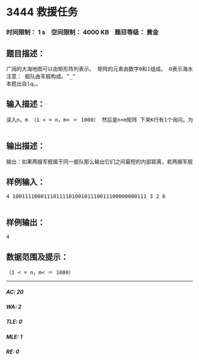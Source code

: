 # 3444 救援任务   
### 时间限制： 1 s&nbsp;&nbsp;&nbsp;&nbsp;空间限制： 4000 KB&nbsp;&nbsp;&nbsp;&nbsp;题目等级： 黄金  
## 题目描述：  

<pre>
广阔的大海地图可以由矩形阵列表示。 矩阵的元素由数字0和1组成。 0表示海水。 数字1代表军舰。 同一舰队的定义为沿军舰数字上下左右还是军舰数字1则为同一舰队。 求给定矩形阵列的舰队个数。如:矩阵 0111100011 1011110100 1011100111 0000000011 有4个舰队。 其中有艘军舰发生故障，负责救援的人员从固定的救援军舰赶往故障处。处于安全考虑，救援人员只能通过舰队内部到达故障点。   
注意： 舰队由军舰构成。^_^   
本题出自lq。。
</pre>
  
  
## 输入描述：  

<pre>
读入n，m （1 < = n，m< ＝ 1000） 然后是n×m矩阵 下来K行有1个询问。为X1,Y1,X2,Y2代表两艘军舰的海上坐标。   

</pre>
  
  
## 输出描述：  

<pre>
输出：如果两艘军舰属于同一舰队那么输出它们之间最短的内部距离，若两艘军舰不属于同一舰队，那么请输出"Impossible". 
</pre>
  
  
## 样例输入：  

<pre>
4 1001111000111011110100101110011100000000111 3 2 6  

</pre>
  
  
## 样例输出：  

<pre>
4
</pre>
  
  
## 数据范围及提示：  

<pre>
（1 < = n，m< ＝ 1000）
</pre>
  
  
***  

##### AC: 20  
##### WA: 2  
##### TLE: 0  
##### MLE: 1  
##### RE: 0  
